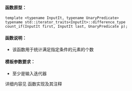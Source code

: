 
#### 函数原型：
```
template <typename InputIt, typename UnaryPredicate>
typename std::iterator_traits<InputIt>::difference_type count_if(InputIt first, InputIt last, UnaryPredicate p);
```

#### 函数说明：
* 该函数用于统计满足指定条件的元素的个数

#### 模板参数要求：
* 至少是输入迭代器

详细内容见 函数实现及其注释

